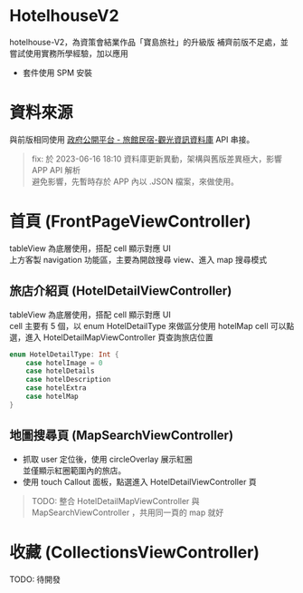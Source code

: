 # HotelhouseV2
hotelhouse-V2，為資策會結業作品「寶島旅社」的升級版
補齊前版不足處，並嘗試使用實務所學經驗，加以應用

- 套件使用 SPM 安裝

# 資料來源
與前版相同使用 [政府公開平台 - 旅館民宿-觀光資訊資料庫](https://data.gov.tw/dataset/7780) API 串接。
>fix: 於 2023-06-16 18:10 資料庫更新異動，架構與舊版差異極大，影響 APP API 解析\
>避免影響，先暫時存於 APP 內以 .JSON 檔案，來做使用。


# 首頁 (FrontPageViewController)
tableView 為底層使用，搭配 cell 顯示對應 UI\
上方客製 navigation 功能區，主要為開啟搜尋 view、進入 map 搜尋模式

## 旅店介紹頁 (HotelDetailViewController)
tableView 為底層使用，搭配 cell 顯示對應 UI\
cell 主要有 5 個，以 enum HotelDetailType 來做區分使用
hotelMap cell 可以點選，進入 HotelDetailMapViewController 頁查詢旅店位置
```swift
enum HotelDetailType: Int {
    case hotelImage = 0
    case hotelDetails
    case hotelDescription
    case hotelExtra
    case hotelMap
}
```
## 地圖搜尋頁 (MapSearchViewController)
- 抓取 user 定位後，使用 circleOverlay 展示紅圈\
並僅顯示紅圈範圍內的旅店。
- 使用 touch Callout 面板，點選進入 HotelDetailViewController 頁

>TODO: 整合 HotelDetailMapViewController 與 MapSearchViewController ，共用同一頁的 map 就好

# 收藏 (CollectionsViewController)
TODO: 待開發

